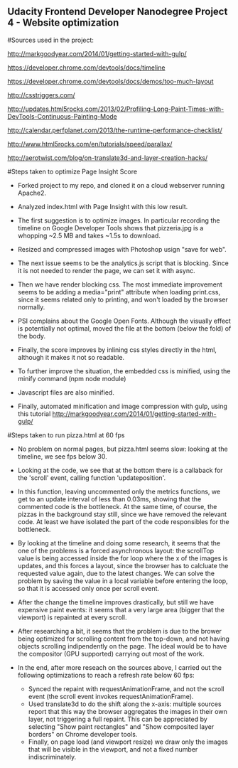 ## Udacity Frontend Developer Nanodegree Project 4 - Website optimization

#Sources used in the project:

http://markgoodyear.com/2014/01/getting-started-with-gulp/

https://developer.chrome.com/devtools/docs/timeline

https://developer.chrome.com/devtools/docs/demos/too-much-layout

http://csstriggers.com/

http://updates.html5rocks.com/2013/02/Profiling-Long-Paint-Times-with-DevTools-Continuous-Painting-Mode

http://calendar.perfplanet.com/2013/the-runtime-performance-checklist/

http://www.html5rocks.com/en/tutorials/speed/parallax/

http://aerotwist.com/blog/on-translate3d-and-layer-creation-hacks/


#Steps taken to optimize Page Insight Score

- Forked project to my repo, and cloned it on a cloud webserver running Apache2.

- Analyzed index.html with Page Insight with this low result.

- The first suggestion is to optimize images. In particular recording the timeline on Google Developer Tools shows that pizzeria.jpg is a whopping ~2.5 MB and takes ~1.5s to download.

- Resized and compressed images with Photoshop usign "save for web".

- The next issue seems to be the analytics.js script that is blocking. Since it is not needed to render the page, we can set it with async.

- Then we have render blocking css. The most immediate improvement seems to be adding a media="print" attribute when loading print.css, since it seems related only to printing, and won't loaded by the browser normally.

- PSI complains about the Google Open Fonts. Although the visually effect is potentially not optimal, moved the file at the bottom (below the fold) of the body.

- Finally, the score improves by inlining css styles directly in the html, although it makes it not so readable.

- To further improve the situation, the embedded css is minified, using the minify command (npm node module)

- Javascript files are also minified.

- Finally, automated minification and image compression with gulp, using this tutorial http://markgoodyear.com/2014/01/getting-started-with-gulp/


#Steps taken to run pizza.html at 60 fps

- No problem on normal pages, but pizza.html seems slow: looking at the timeline, we see fps below 30.

- Looking at the code, we see that at the bottom there is a callaback for the 'scroll' event, calling function 'updateposition'.

- In this function, leaving uncommented only the metrics functions, we get to an update interval of less than 0.03ms, showing that the commented code is the bottleneck. At the same time, of course, the pizzas in the background stay still, since we have removed the relevant code. At least we have isolated the part of the code responsibles for the bottleneck.

- By looking at the timeline and doing some research, it seems that the one of the problems is a forced asynchronous layout: the scrollTop value is being accessed inside the for loop where the x of the images is updates, and this forces a layout, since the browser has to calcluate the requested value again, due to the latest changes. We can solve the problem by saving the value in a local variable before entering the loop, so that it is accessed only once per scroll event.

- After the change the timeline improves drastically, but still we have expensive paint events: it seems that a very large area (bigger that the viewport) is repainted at every scroll.

- After researching a bit, it seems that the problem is due to the brower being optimized for scrolling content from the top-down, and not having objects scrolling indipendently on the page. The ideal would be to have the compositor (GPU supported) carrying out most of the work.

- In the end, after more reseach on the sources above, I carried out the following optimizations to reach a refresh rate below 60 fps:

  - Synced the repaint with requestAnimationFrame, and not the scroll event (the scroll event invokes requestAnimationFrame).
  - Used translate3d to do the shift along the x-axis: multiple sources report that this way the browser aggregates the images     in their own layer, not triggering a full repaint. This can be appreciated by selecting "Show paint rectangles"  and     "Show composited layer borders" on Chrome developer tools.
  - Finally, on page load (and viewport resize) we draw only the images that will be visible in the viewport, and not a fixed number indiscriminately.
